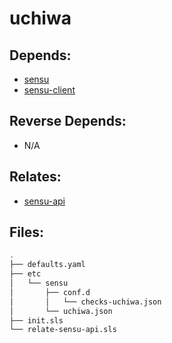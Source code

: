 # uchiwa

## Depends:

  -  [sensu](/salt/sensu)
  -  [sensu-client](/salt/sensu-client)

## Reverse Depends:

  -  N/A

## Relates:

  -  [sensu-api](/salt/sensu-api)

## Files:

```bash
.
├── defaults.yaml
├── etc
│   └── sensu
│       ├── conf.d
│       │   └── checks-uchiwa.json
│       └── uchiwa.json
├── init.sls
└── relate-sensu-api.sls
```
